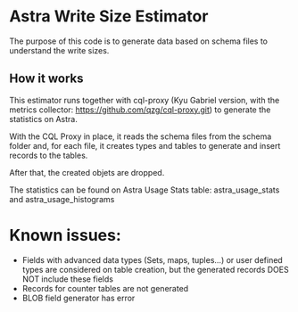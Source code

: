 # Astra Write Size Estimator

The purpose of this code is to generate data based on schema files to understand the write sizes.

## How it works

This estimator runs together with cql-proxy (Kyu Gabriel version, with the metrics collector: https://github.com/qzg/cql-proxy.git) to generate the statistics on Astra.

With the CQL Proxy in place, it reads the schema files from the schema folder and, for each file, it creates types and tables to generate and insert records to the tables.

After that, the created objets are dropped.

The statistics can be found on Astra Usage Stats table: astra_usage_stats and astra_usage_histograms

# Known issues:

- Fields with advanced data types (Sets, maps, tuples...) or user defined types are considered on table creation, but the generated records DOES NOT include these fields
- Records for counter tables are not generated
- BLOB field generator has error